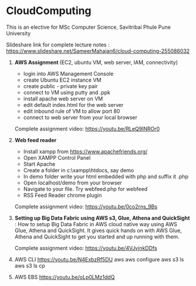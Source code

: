 # CloudComputing

This is an elective for MSc Computer Science, Savitribai Phule Pune University

Slideshare link for complete lecture notes : https://www.slideshare.net/SameerMahajan6/cloud-computing-255086032

1. <b> AWS Assignment </b> (EC2, ubuntu VM, web server, IAM, connectivity)

    - login into AWS Management Console
    - create Ubuntu EC2 instance VM
    - create public - private key pair
    - connect to VM using putty and .ppk
    - install apache web server on VM
    - edit default index.html for the web server
    - edit inbound rule of VM to allow port 80
    - connect to web server from your local browser

    Complete assignment video: https://youtu.be/RLeQ9lNROr0

2. <b> Web feed reader </b>
    - Install xampp from https://www.apachefriends.org/ 
    - Open XAMPP Control Panel
    - Start Apache
    - Create a folder in c:\xampp\htdocs, say demo
    - In demo folder write your html embedded with php and suffix it .php
    - Open localhost/demo from your browser
    - Navigate to your file. Try webfeed.php for webfeed
    - RSS Feed Reader chrome plugin

    Complete assignment video: https://youtu.be/0co2rns_9Bs

3. <b> Setting up Big Data Fabric using AWS s3, Glue, Athena and QuickSight </b> : How to setup Big Data Fabric in AWS cloud native way using AWS Glue, Athena and QuickSight. It gives quick hands on with AWS Glue, Athena and QuickSight to get you started and up running with them.
    
    Complete assignment video: https://youtu.be/4VJvjnkDDfs
4. AWS CLI
   https://youtu.be/N4ExbzRf5DU
   aws
   aws configure
   aws s3 ls
   aws s3 ls cp <src> <dest>
6. AWS EBS
   https://youtu.be/oLp0LMz1ddQ
